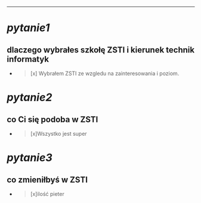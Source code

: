 ***
# ***pytanie1***
##  dlaczego wybrałes szkołę ZSTI i kierunek technik informatyk
 - >[x] Wybrałem ZSTI ze wzgledu na zainteresowania i poziom.
# ***pytanie2***
## co Ci się podoba w ZSTI
- > [x]Wszystko jest super
# ***pytanie3***
## co zmieniłbyś w ZSTI
- > [x]ilość pieter
